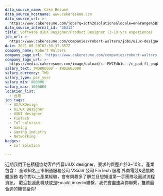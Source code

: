 ```yaml
---
data_source_name: Cake Resume
data_source_hostname: www.cakeresume.com
data_source_url: >-
  https://www.cakeresume.com/jobs?q=iot%20solutions&locale=en&range%5Bsalary_range%5D%5Bmin%5D=1000000
data_source_internal_id: '30313'
title: Software UIUX Designer/Product Designer (3-10 yrs experience)
job_url: >-
  https://www.cakeresume.com/companies/robert-walters/jobs/uiux-designer-3-10-yrs-experience
date: 2021-06-30T02:36:37.357Z
company_name: Robert Walters
company_page_url: 'https://www.cakeresume.com/companies/robert-walters'
company_logo_url: >-
  https://media.cakeresume.com/image/upload/s--EW7Edb1u--/c_pad,fl_png8,h_200,w_200/v1600053194/xc6aglyvacjd8nwbof70.png
salary_text: TWD800000 - TWD1600000
salary_currency: TWD
salary_type: per_year
salary_min: 800000
salary_max: 1600000
location_list:
  - 台灣
job_tags:
  - UI/UXDesign
  - UI/UX Designer
  - UXUI designer
  - FinTech
  - IoT solution
  - Gaming
  - Gaming Industry
  - Networking
badges:
  - IoT Solution

---
```


近期我們正在積極協助客戶招募UIUX designer，要求的資歷介於3~10年，產業包含： 全球知名上市網通服務公司 VSaaS 公司 FinTech 服務 外商電競&遊戲軟體服務 若你對以上產業經驗，會有興趣多了解並且想知道第一手團隊及面試流程資訊， 歡迎投遞此職缺或是Email/Linkedin聯繫，我們會盡速與你聯繫，推薦最合適的機會給你!